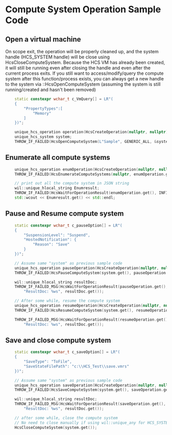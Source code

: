 # Compute System Operation Sample Code

<a name = "OpenVM"></a>
## Open a virtual machine

On scope exit, the operation will be properly cleaned up, and the system handle (HCS_SYSTEM handle) will be close using HcsCloseComputeSystem.
Because the HCS VM has already been created, it will still be running even after closing the handle and even after the current process exits.
If you still want to access/modify/query the compute system after this function/process exists, you can always get a new handle to the system
via ::HcsOpenComputeSystem (assuming the system is still running/created and hasn't been removed)

```cpp
    static constexpr wchar_t c_VmQuery[] = LR"(
    {
        "PropertyTypes":[
            "Memory"
        ]
    })";

    unique_hcs_operation operation(HcsCreateOperation(nullptr, nullptr));
    unique_hcs_system system;
    THROW_IF_FAILED(HcsOpenComputeSystem(L"Sample", GENERIC_ALL, &system));
```

<a name = "EnumCS"></a>
## Enumerate all compute systems

```cpp
    unique_hcs_operation enumOperation(HcsCreateOperation(nullptr, nullptr));
    THROW_IF_FAILED(HcsEnumerateComputeSystems(nullptr, enumOperation.get()));

    // print out all the compute system in JSON string
    wil::unique_hlocal_string Enumresult;
    THROW_IF_FAILED(HcsWaitForOperationResult(enumOperation.get(), INFINITE, &Enumresult));
    std::wcout << Enumresult.get() << std::endl;
```

<a name = "PauseResumeCS"></a>
## Pause and Resume compute system

```cpp
    static constexpr wchar_t c_pauseOption[] = LR"(
    {
        "SuspensionLevel": "Suspend",
        "HostedNotification": {
            "Reason": "Save"
        }
    })";

    // Assume same "system" as previous sample code
    unique_hcs_operation pauseOperation(HcsCreateOperation(nullptr, nullptr));
    THROW_IF_FAILED(HcsPauseComputeSystem(system.get(), pauseOperation.get(), c_pauseOption));

    wil::unique_hlocal_string resultDoc;
    THROW_IF_FAILED_MSG(HcsWaitForOperationResult(pauseOperation.get(), INFINITE, &resultDoc),
        "ResultDoc: %ws", resultDoc.get());

    // After some while, resume the compute system
    unique_hcs_operation resumeOperation(HcsCreateOperation(nullptr, nullptr));
    THROW_IF_FAILED(HcsResumeComputeSystem(system.get(), resumeOperation.get(), nullptr));

    THROW_IF_FAILED_MSG(HcsWaitForOperationResult(resumeOperation.get(), INFINITE, &resultDoc),
        "ResultDoc: %ws", resultDoc.get());
```

<a name = "SaveCloseCS"></a>
## Save and close compute system

```cpp
    static constexpr wchar_t c_saveOption[] = LR"(
    {
        "SaveType": "ToFile",
        "SaveStateFilePath": "c:\\HCS_Test\\save.vmrs"
    })";

    // Assume same "system" as previous sample code
    unique_hcs_operation saveOperation(HcsCreateOperation(nullptr, nullptr));
    THROW_IF_FAILED(HcsSaveComputeSystem(system.get(), saveOperation.get(), c_saveOption));

    wil::unique_hlocal_string resultDoc;
    THROW_IF_FAILED_MSG(HcsWaitForOperationResult(saveOperation.get(), INFINITE, &resultDoc),
        "ResultDoc: %ws", resultDoc.get());

    // after some while, close the compute system
    // No need to close manually if using wil::unique_any for HCS_SYSTEM handle
    HcsCloseComputeSystem(system.get());
```
